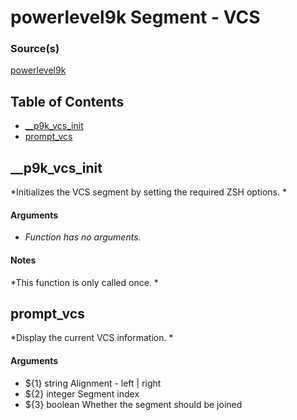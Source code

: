 # powerlevel9k Segment - VCS


### Source(s)

[powerlevel9k](https://github.com/bhilburn/powerlevel9k)

## Table of Contents

- [__p9k_vcs_init](#__p9k_vcs_init)
- [prompt_vcs](#prompt_vcs)

## __p9k_vcs_init
*Initializes the VCS segment by setting the required ZSH options. *

#### Arguments

- *Function has no arguments.*


#### Notes

*This function is only called once. *

## prompt_vcs
*Display the current VCS information. *

#### Arguments

- ${1} string Alignment - left | right
- ${2} integer Segment index
- ${3} boolean Whether the segment should be joined



